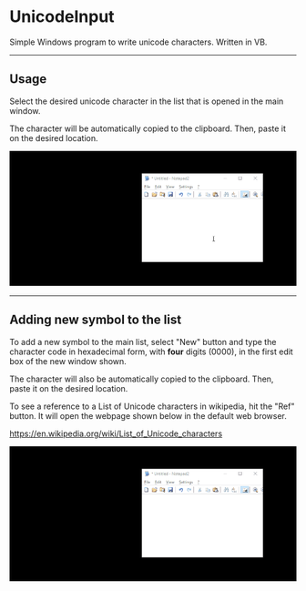 # UnicodeInput
Simple Windows program to write unicode characters. Written in VB.
___
## Usage

Select the desired unicode character in the list that is opened in the main window.

The character will be automatically copied to the clipboard. Then, paste it on the desired location. 

![](UnicodeInput/demo1.gif "Unicode Input Demo")

___

## Adding new symbol to the list

To add a new symbol to the main list, select "New" button and type the character code in hexadecimal form, with **four** digits (0000),  in the first edit box of the new window shown.

The character will also be automatically copied to the clipboard. Then, paste it on the desired location.  

To see a reference to a List of Unicode characters in wikipedia, hit the "Ref" button. It will open the webpage shown below in the default web browser.

https://en.wikipedia.org/wiki/List_of_Unicode_characters

![](UnicodeInput/demo2.gif "Unicode Input Demo")